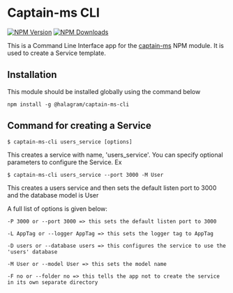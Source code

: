 # Captain-ms CLI

[![NPM Version](https://img.shields.io/npm/v/@halagram/captain-ms-cli.svg?style=flat)](https://www.npmjs.org/package/commander)
[![NPM Downloads](https://img.shields.io/npm/dm/@halagram/captain-ms-cli.svg?style=flat)](https://www.npmjs.org/package/commander)

This is a Command Line Interface app for the [captain-ms](https://www.npmjs.com/package/@halagram/captain-ms) NPM module. It is used to create a Service template.

## Installation
This module should be installed globally using the command below
```
npm install -g @halagram/captain-ms-cli
```

## Command for creating a Service
```
$ captain-ms-cli users_service [options]
```
This creates a service with name, 'users_service'. You can specify optional parameters to configure the Service. Ex
```
$ captain-ms-cli users_service --port 3000 -M User
```
This creates a users service and then sets the default listen port to 3000 and the database model is User

A full list of options is given below:
```
-P 3000 or --port 3000 => this sets the default listen port to 3000

-L AppTag or --logger AppTag => this sets the logger tag to AppTag

-D users or --database users => this configures the service to use the 'users' database

-M User or --model User => this sets the model name

-F no or --folder no => this tells the app not to create the service in its own separate directory
```